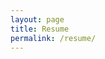 ```yaml
---
layout: page
title: Resume
permalink: /resume/
---
```

<object data="/pdfs/EMResumeWinter2022.pdf" type="application/pdf" width="100%" height="800">
</object>
